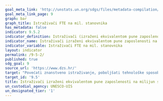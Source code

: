 ```yaml
---
goal_meta_link: 'http://unstats.un.org/sdgs/files/metadata-compilation/Metadata-Goal-9.pdf'
goal_meta_link_page: 9
graph: bar
graph_title: Istraživači FTE na mil. stanovnika
has_metadata: false
indicator: 9.5.2
indicator_definition: Istraživači (izraženi ekvivalentom pune zaposlenosti) na milijun stanovnika izravna su mjera broja zaposlenih na istraživanju i razvoju na milijun ljudi.
indicator_name: Istraživači izraženi ekvivalentom pune zaposlenosti na milijun stanovnika
indicator_variable: Istraživači FTE na mil. stanovnika
layout: indicator
permalink: /9-5-2/
published: true
sdg_goal: 9
source_url: 'https://www.dzs.hr/'
target: "Povećati znanstveno istraživanje, poboljšati tehnološke sposobnosti proizvodnih sektora u svim zemljama, osobito zemljama u razvoju, uključujući, do 2030., stimulirati inovacije i bitno povećati broj zaposlenih na istraživanju i razvoju na milijun ljudi i javnih i privatnih izdataka za istraživanje i razvoj."
target_id: '9.5'
title: Istraživači izraženi ekvivalentom pune zaposlenosti na milijun stanovnika
un_custodial_agency: UNESCO-UIS
un_designated_tier: '1'
---
```

